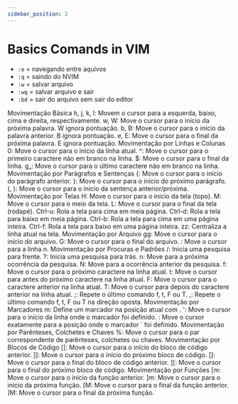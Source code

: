 ```yaml
---
sidebar_position: 2
---
```


# Basics Comands in VIM

- ``:e``  = navegando entre aquivos
- ``:q``  = saindo do NVIM
- ``:w``  = salvar arquivo
- ``:wq`` = salvar arquivo e sair
- ``:bd`` = sair do arquivo sem sair do editor

Movimentação Básica
h, j, k, l: Movem o cursor para a esquerda, baixo, cima e direita, respectivamente.
w, W: Move o cursor para o início da próxima palavra. W ignora pontuação.
b, B: Move o cursor para o início da palavra anterior. B ignora pontuação.
e, E: Move o cursor para o final da próxima palavra. E ignora pontuação.
Movimentação por Linhas e Colunas
0: Move o cursor para o início da linha atual.
^: Move o cursor para o primeiro caractere não em branco na linha.
$: Move o cursor para o final da linha.
g_: Move o cursor para o último caractere não em branco na linha.
Movimentação por Parágrafos e Sentenças
{: Move o cursor para o início do parágrafo anterior.
}: Move o cursor para o início do próximo parágrafo.
(, ): Move o cursor para o início da sentença anterior/próxima.
Movimentação por Telas
H: Move o cursor para o início da tela (topo).
M: Move o cursor para o meio da tela.
L: Move o cursor para o final da tela (rodapé).
Ctrl-u: Rola a tela para cima em meia página.
Ctrl-d: Rola a tela para baixo em meia página.
Ctrl-b: Rola a tela para cima em uma página inteira.
Ctrl-f: Rola a tela para baixo em uma página inteira.
zz: Centraliza a linha atual na tela.
Movimentação por Arquivo
gg: Move o cursor para o início do arquivo.
G: Move o cursor para o final do arquivo.
: Move o cursor para a linha n.
Movimentação por Procuras e Padrões
/: Inicia uma pesquisa para frente.
?: Inicia uma pesquisa para trás.
n: Move para a próxima ocorrência da pesquisa.
N: Move para a ocorrência anterior da pesquisa.
f<char>: Move o cursor para o próximo caractere <char> na linha atual.
t<char>: Move o cursor para antes do próximo caractere <char> na linha atual.
F<char>: Move o cursor para o caractere <char> anterior na linha atual.
T<char>: Move o cursor para depois do caractere <char> anterior na linha atual.
;: Repete o último comando f, t, F ou T.
,: Repete o último comando f, t, F ou T na direção oposta.
Movimentação por Marcadores
m<char>: Define um marcador na posição atual com <char>.
'<char>: Move o cursor para o início da linha onde o marcador <char> foi definido.
**<char>**: Move o cursor exatamente para a posição onde o marcador <char>` foi definido.
Movimentação por Parênteses, Colchetes e Chaves
%: Move o cursor para o par correspondente de parênteses, colchetes ou chaves.
Movimentação por Blocos de Código
[[: Move o cursor para o início do bloco de código anterior.
]]: Move o cursor para o início do próximo bloco de código.
[]: Move o cursor para o final do bloco de código anterior.
][: Move o cursor para o final do próximo bloco de código.
Movimentação por Funções
[m: Move o cursor para o início da função anterior.
]m: Move o cursor para o início da próxima função.
[M: Move o cursor para o final da função anterior.
]M: Move o cursor para o final da próxima função.
